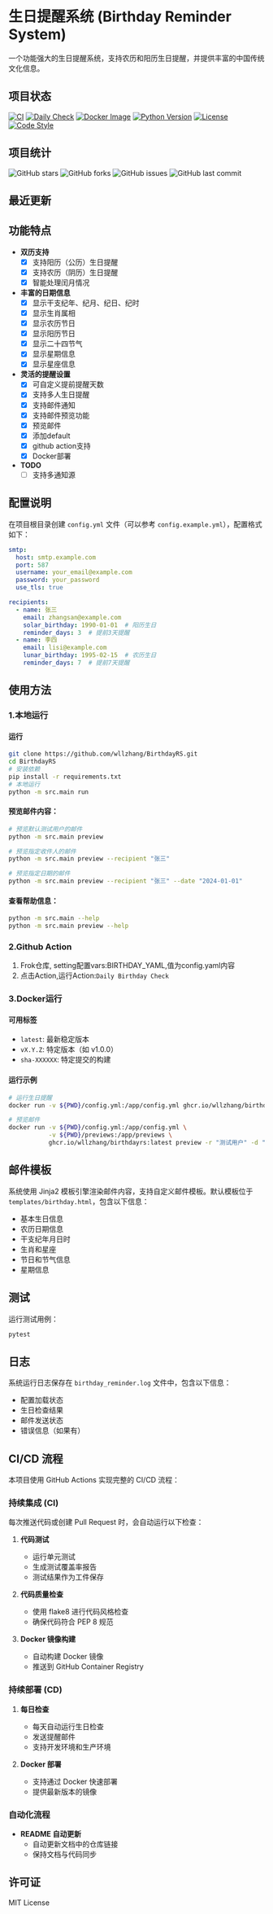 # 生日提醒系统 (Birthday Reminder System)

一个功能强大的生日提醒系统，支持农历和阳历生日提醒，并提供丰富的中国传统文化信息。

## 项目状态

[![CI](https://github.com/wllzhang/BirthdayRS/actions/workflows/ci.yml/badge.svg)](https://github.com/wllzhang/BirthdayRS/actions/workflows/ci.yml)
[![Daily Check](https://github.com/wllzhang/BirthdayRS/actions/workflows/daily_check.yml/badge.svg)](https://github.com/wllzhang/BirthdayRS/actions/workflows/daily_check.yml)
[![Docker Image](https://img.shields.io/badge/docker%20image-ghcr.io/wllzhang/birthdayrs-blue)](https://github.com/wllzhang/BirthdayRS/pkgs/container/birthdayrs)
[![Python Version](https://img.shields.io/badge/python-3.10-blue.svg)](https://www.python.org/downloads/release/python-3100/)
[![License](https://img.shields.io/badge/license-MIT-green.svg)](LICENSE)
[![Code Style](https://img.shields.io/badge/code%20style-flake8-black.svg)](https://flake8.pycqa.org/)

## 项目统计

![GitHub stars](https://img.shields.io/github/stars/wllzhang/BirthdayRS?style=social)
![GitHub forks](https://img.shields.io/github/forks/wllzhang/BirthdayRS?style=social)
![GitHub issues](https://img.shields.io/github/issues/wllzhang/BirthdayRS)
![GitHub last commit](https://img.shields.io/github/last-commit/wllzhang/BirthdayRS)

## 最近更新

<!--START_SECTION:activity-->
<!--END_SECTION:activity-->

## 功能特点

- **双历支持**
  - [x] 支持阳历（公历）生日提醒
  - [x] 支持农历（阴历）生日提醒
  - [x] 智能处理闰月情况

- **丰富的日期信息**
  - [x] 显示干支纪年、纪月、纪日、纪时
  - [x] 显示生肖属相
  - [x] 显示农历节日
  - [x] 显示阳历节日
  - [x] 显示二十四节气
  - [x] 显示星期信息
  - [x] 显示星座信息

- **灵活的提醒设置**
  - [x] 可自定义提前提醒天数
  - [x] 支持多人生日提醒
  - [x] 支持邮件通知
  - [x] 支持邮件预览功能
  - [x] 预览邮件
  - [x] 添加default 
  - [x] github action支持
  - [X] Docker部署
- **TODO**
  - [ ] 支持多通知源

## 配置说明

在项目根目录创建 `config.yml` 文件（可以参考 `config.example.yml`），配置格式如下：

```yaml
smtp:
  host: smtp.example.com
  port: 587
  username: your_email@example.com
  password: your_password
  use_tls: true

recipients:
  - name: 张三
    email: zhangsan@example.com
    solar_birthday: 1990-01-01  # 阳历生日
    reminder_days: 3  # 提前3天提醒
  - name: 李四
    email: lisi@example.com
    lunar_birthday: 1995-02-15  # 农历生日
    reminder_days: 7  # 提前7天提醒
```

## 使用方法

### 1.本地运行
#### 运行
```bash
git clone https://github.com/wllzhang/BirthdayRS.git
cd BirthdayRS
# 安装依赖 
pip install -r requirements.txt
# 本地运行
python -m src.main run
```
#### 预览邮件内容：
```bash
# 预览默认测试用户的邮件
python -m src.main preview

# 预览指定收件人的邮件
python -m src.main preview --recipient "张三"

# 预览指定日期的邮件
python -m src.main preview --recipient "张三" --date "2024-01-01"
```
#### 查看帮助信息：
```bash
python -m src.main --help
python -m src.main preview --help
```
### 2.Github Action
   1. Frok仓库, setting配置vars:BIRTHDAY_YAML,值为config.yaml内容
   2. 点击Action,运行Action:`Daily Birthday Check`
   
### 3.Docker运行

#### 可用标签
- `latest`: 最新稳定版本
- `vX.Y.Z`: 特定版本（如 v1.0.0）
- `sha-XXXXXX`: 特定提交的构建

#### 运行示例

```bash
# 运行生日提醒
docker run -v ${PWD}/config.yml:/app/config.yml ghcr.io/wllzhang/birthdayrs:latest run

# 预览邮件
docker run -v ${PWD}/config.yml:/app/config.yml \
           -v ${PWD}/previews:/app/previews \
           ghcr.io/wllzhang/birthdayrs:latest preview -r "测试用户" -d "2024-01-01"
``` 

## 邮件模板

系统使用 Jinja2 模板引擎渲染邮件内容，支持自定义邮件模板。默认模板位于 `templates/birthday.html`，包含以下信息：

- 基本生日信息
- 农历日期信息
- 干支纪年月日时
- 生肖和星座
- 节日和节气信息
- 星期信息

## 测试

运行测试用例：
```bash
pytest
```

## 日志

系统运行日志保存在 `birthday_reminder.log` 文件中，包含以下信息：
- 配置加载状态
- 生日检查结果
- 邮件发送状态
- 错误信息（如果有）
 

## CI/CD 流程

本项目使用 GitHub Actions 实现完整的 CI/CD 流程：

### 持续集成 (CI)

每次推送代码或创建 Pull Request 时，会自动运行以下检查：

1. **代码测试**
   - 运行单元测试
   - 生成测试覆盖率报告
   - 测试结果作为工件保存

2. **代码质量检查**
   - 使用 flake8 进行代码风格检查
   - 确保代码符合 PEP 8 规范

3. **Docker 镜像构建**
   - 自动构建 Docker 镜像
   - 推送到 GitHub Container Registry

### 持续部署 (CD)

1. **每日检查**
   - 每天自动运行生日检查
   - 发送提醒邮件
   - 支持开发环境和生产环境

2. **Docker 部署**
   - 支持通过 Docker 快速部署
   - 提供最新版本的镜像

### 自动化流程

- **README 自动更新**
  - 自动更新文档中的仓库链接
  - 保持文档与代码同步

## 许可证

MIT License 